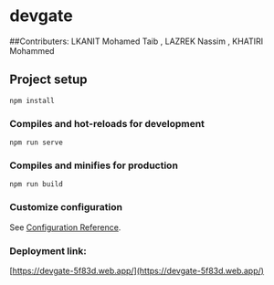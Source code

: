 # devgate
##Contributers:
  LKANIT Mohamed Taib , LAZREK Nassim , KHATIRI Mohammed

## Project setup
```
npm install
```

### Compiles and hot-reloads for development
```
npm run serve
```

### Compiles and minifies for production
```
npm run build
```

### Customize configuration
See [Configuration Reference](https://cli.vuejs.org/config/).


### Deployment link: 
[https://devgate-5f83d.web.app/](https://devgate-5f83d.web.app/)
